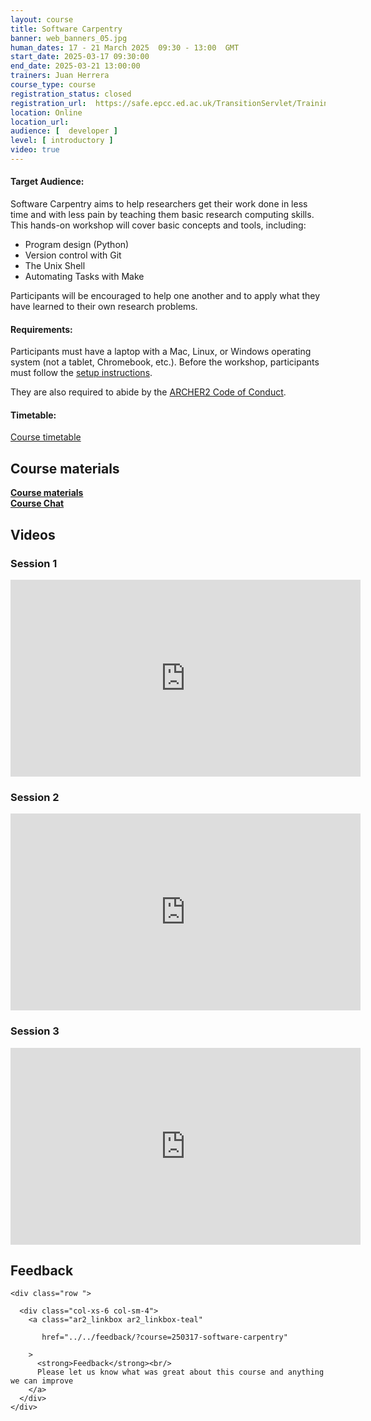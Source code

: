 ```yaml
---
layout: course
title: Software Carpentry
banner: web_banners_05.jpg 
human_dates: 17 - 21 March 2025  09:30 - 13:00  GMT
start_date: 2025-03-17 09:30:00
end_date: 2025-03-21 13:00:00
trainers: Juan Herrera
course_type: course
registration_status: closed
registration_url:  https://safe.epcc.ed.ac.uk/TransitionServlet/TrainingCourse/250317-software-carpentry
location: Online
location_url: 
audience: [  developer ]
level: [ introductory ]
video: true
---
```




#### Target Audience:

Software Carpentry aims to help researchers get their work done in less time and with less pain by teaching them basic research computing skills. This hands-on workshop will cover basic concepts and tools, including:
- Program design (Python)
- Version control with Git
- The Unix Shell
- Automating Tasks with Make

Participants will be encouraged to help one another and to apply what they have learned to their own research problems.

#### Requirements:

Participants must have a laptop with a Mac, Linux, or Windows operating system (not a tablet, Chromebook, etc.).
Before the workshop, participants must follow the [setup instructions](https://epcced.github.io/2025-03-17-swc-online/#setup).

They are also required to abide by the [ARCHER2  Code of Conduct](../../../about/policies/code-of-conduct.html). 


#### Timetable:

[Course timetable](https://epcced.github.io/2025-03-17-swc-online/#schedule)


<section id="service">


<h2><a name="materials">Course materials</a></h2>



<div class="row ">	
   <div class="col-xs-6 col-sm-4">
    <a class="ar2_linkbox ar2_linkbox-green" 
       href="https://epcced.github.io/2025-03-17-swc-online/">
       <strong>Course materials</strong>
    </a>
   </div>
   <div class="col-xs-6 col-sm-4">
    <a class="ar2_linkbox ar2_linkbox-teal" 
       href="https://pad.archer2.ac.uk/p/250317-software-carpentry">
       <strong>Course Chat</strong>       
    </a>
   </div>
</div>
		


		
<h2><a name="videos">Videos</a></h2>

<h3>Session 1</h3>

<div>
	<iframe title="Video" width="560" height="315" src="https://www.youtube.com/embed/Huss08QYtUE" frameborder="0" allow="accelerometer; autoplay; encrypted-media; gyroscope; picture-in-picture" allowfullscreen></iframe>
</div>


<h3>Session 2</h3>

<div>
	<iframe title="Video" width="560" height="315" src="https://www.youtube.com/embed/uKuV03U_PSI " frameborder="0" allow="accelerometer; autoplay; encrypted-media; gyroscope; picture-in-picture" allowfullscreen></iframe>
</div>

<h3>Session 3</h3>

<div>
	<iframe title="Video" width="560" height="315" src="https://www.youtube.com/embed/r_0ZYR0IQec " frameborder="0" allow="accelerometer; autoplay; encrypted-media; gyroscope; picture-in-picture" allowfullscreen></iframe>
</div>

<!-- 

<h3>Session 4</h3>

<div>
	<iframe title="Video" width="560" height="315" src="https://www.youtube.com/embed/xxxxxxxxxxx" frameborder="0" allow="accelerometer; autoplay; encrypted-media; gyroscope; picture-in-picture" allowfullscreen></iframe>
</div>

<h3>Session 5</h3>

<div>
	<iframe title="Video" width="560" height="315" src="https://www.youtube.com/embed/xxxxxxxxxxx" frameborder="0" allow="accelerometer; autoplay; encrypted-media; gyroscope; picture-in-picture" allowfullscreen></iframe>
</div>

 -->






<h2><a name="feedback">Feedback</a></h2>


    <div class="row ">	

      <div class="col-xs-6 col-sm-4">
        <a class="ar2_linkbox ar2_linkbox-teal" 

           href="../../feedback/?course=250317-software-carpentry" 

		>
          <strong>Feedback</strong><br/>
          Please let us know what was great about this course and anything we can improve
        </a>
      </div>
    </div>
		
	

 
</section>


